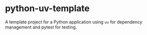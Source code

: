 # python-uv-template
A template project for a Python application using `uv` for dependency management and pytest for testing. 
